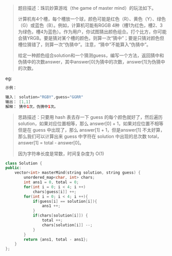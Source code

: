 > 题目描述：珠玑妙算游戏（the game of master mind）的玩法如下。
>
> 计算机有4个槽，每个槽放一个球，颜色可能是红色（R）、黄色（Y）、绿色（G）或蓝色（B）。例如，计算机可能有RGGB 4种（槽1为红色，槽2、3为绿色，槽4为蓝色）。作为用户，你试图猜出颜色组合。打个比方，你可能会猜YRGB。要是猜对某个槽的颜色，则算一次“猜中”；要是只猜对颜色但槽位猜错了，则算一次“伪猜中”。注意，“猜中”不能算入“伪猜中”。
>
> 给定一种颜色组合solution和一个猜测guess，编写一个方法，返回猜中和伪猜中的次数answer，其中answer[0]为猜中的次数，answer[1]为伪猜中的次数。
>

eg:

```java
示例：

输入： solution="RGBY",guess="GGRR"
输出： [1,1]
解释： 猜中1次，伪猜中1次。
```

> 思路描述：只要用 hash 表去存一下 guess 的每个颜色就好了，然后遍历 solution，如果对应位置相等，那么 answer[0] + 1，如果对应位置不相等但是在 guess 中出现了，那么 answer[1] + 1，但是answer[1] 不太好算，那么我们可以计算出来 guess 中字符在 solution 中出现的总次数 total，answer[1] = total - answer[0]。
>
> 因为字符串长度是常数，时间复杂度为 O(1)

```C++
class Solution {
public:
    vector<int> masterMind(string solution, string guess) {
        unordered_map<char, int> chars;
        int ans1 = 0, total = 0;
        for(int i = 0; i < 4; i ++)
            chars[guess[i]] ++;
        for(int i = 0; i < 4; i ++){
            if(guess[i] == solution[i]){
                ans1 ++;
            }
            if(chars[solution[i]]) {
                total ++;
                chars[solution[i]] --;
            }
        }
        return {ans1, total - ans1};
    }
};
```

